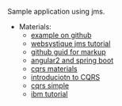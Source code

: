 Sample application using jms.

* Materials:
    * [example on github](https://github.com/spring-projects/spring-boot/blob/master/spring-boot-samples/spring-boot-sample-flyway/src/main/resources/db/migration/V1__init.sql)
    * [websystique jms tutorial](http://websystique.com/springmvc/spring-4-mvc-jms-activemq-annotation-based-example/)
    * [github guid for markup](https://guides.github.com/features/mastering-markdown/)
    * [angular2 and spring boot](https://blog.jdriven.com/2016/12/angular2-spring-boot-getting-started/)
    * [cqrs materials](https://github.com/versionone/Learning-CQRS)
    * [introduciotn to CQRS](https://www.codeproject.com/Articles/555855/Introduction-to-CQRS)
    * [cqrs simple](https://www.future-processing.pl/blog/cqrs-simple-architecture/)
    * [ibm tutorial](https://www.ibm.com/developerworks/cloud/library/cl-build-app-using-microservices-and-cqrs-trs/)